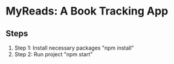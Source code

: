 # MyReads: A Book Tracking App

## Steps

1. Step 1: Install necessary packages
   "npm install"
2. Step 2: Run project
   "npm start"

